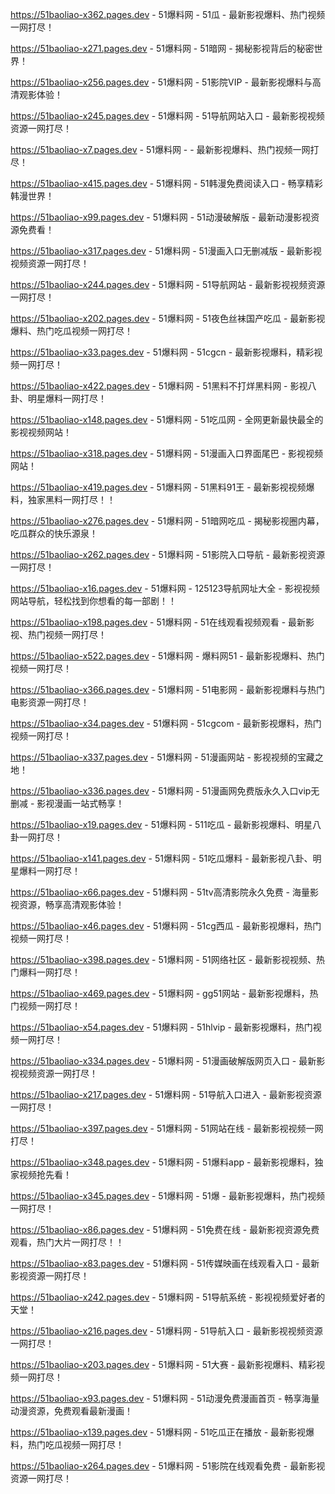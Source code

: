 
https://51baoliao-x362.pages.dev - 51爆料网 - 51瓜 - 最新影视爆料、热门视频一网打尽！

https://51baoliao-x271.pages.dev - 51爆料网 - 51暗网 - 揭秘影视背后的秘密世界！

https://51baoliao-x256.pages.dev - 51爆料网 - 51影院VIP - 最新影视爆料与高清观影体验！

https://51baoliao-x245.pages.dev - 51爆料网 - 51导航网站入口 - 最新影视视频资源一网打尽！

https://51baoliao-x7.pages.dev - 51爆料网 -  - 最新影视爆料、热门视频一网打尽！

https://51baoliao-x415.pages.dev - 51爆料网 - 51韩漫免费阅读入口 - 畅享精彩韩漫世界！

https://51baoliao-x99.pages.dev - 51爆料网 - 51动漫破解版 - 最新动漫影视资源免费看！

https://51baoliao-x317.pages.dev - 51爆料网 - 51漫画入口无删减版 - 最新影视视频资源一网打尽！

https://51baoliao-x244.pages.dev - 51爆料网 - 51导航网站 - 最新影视视频资源一网打尽！

https://51baoliao-x202.pages.dev - 51爆料网 - 51夜色丝袜国产吃瓜 - 最新影视爆料、热门吃瓜视频一网打尽！

https://51baoliao-x33.pages.dev - 51爆料网 - 51cgcn - 最新影视爆料，精彩视频一网打尽！

https://51baoliao-x422.pages.dev - 51爆料网 - 51黑料不打烊黑料网 - 影视八卦、明星爆料一网打尽！

https://51baoliao-x148.pages.dev - 51爆料网 - 51吃瓜网 - 全网更新最快最全的影视视频网站！

https://51baoliao-x318.pages.dev - 51爆料网 - 51漫画入口界面尾巴 - 影视视频网站！

https://51baoliao-x419.pages.dev - 51爆料网 - 51黑料91王 - 最新影视视频爆料，独家黑料一网打尽！！

https://51baoliao-x276.pages.dev - 51爆料网 - 51暗网吃瓜 - 揭秘影视圈内幕，吃瓜群众的快乐源泉！

https://51baoliao-x262.pages.dev - 51爆料网 - 51影院入口导航 - 最新影视资源一网打尽！

https://51baoliao-x16.pages.dev - 51爆料网 - 125123导航网址大全 - 影视视频网站导航，轻松找到你想看的每一部剧！！

https://51baoliao-x198.pages.dev - 51爆料网 - 51在线观看视频观看 - 最新影视、热门视频一网打尽！

https://51baoliao-x522.pages.dev - 51爆料网 - 爆料网51 - 最新影视爆料、热门视频一网打尽！

https://51baoliao-x366.pages.dev - 51爆料网 - 51电影网 - 最新影视爆料与热门电影资源一网打尽！

https://51baoliao-x34.pages.dev - 51爆料网 - 51cgcom - 最新影视爆料，热门视频一网打尽！

https://51baoliao-x337.pages.dev - 51爆料网 - 51漫画网站 - 影视视频的宝藏之地！

https://51baoliao-x336.pages.dev - 51爆料网 - 51漫画网免费版永久入口vip无删减 - 影视漫画一站式畅享！

https://51baoliao-x19.pages.dev - 51爆料网 - 511吃瓜 - 最新影视爆料、明星八卦一网打尽！

https://51baoliao-x141.pages.dev - 51爆料网 - 51吃瓜爆料 - 最新影视八卦、明星爆料一网打尽！

https://51baoliao-x66.pages.dev - 51爆料网 - 51tv高清影院永久免费 - 海量影视资源，畅享高清观影体验！

https://51baoliao-x46.pages.dev - 51爆料网 - 51cg西瓜 - 最新影视爆料，热门视频一网打尽！

https://51baoliao-x398.pages.dev - 51爆料网 - 51网络社区 - 最新影视视频、热门爆料一网打尽！

https://51baoliao-x469.pages.dev - 51爆料网 - gg51网站 - 最新影视爆料，热门视频一网打尽！

https://51baoliao-x54.pages.dev - 51爆料网 - 51hlvip - 最新影视爆料，热门视频一网打尽！

https://51baoliao-x334.pages.dev - 51爆料网 - 51漫画破解版网页入口 - 最新影视视频资源一网打尽！

https://51baoliao-x217.pages.dev - 51爆料网 - 51导航入口进入 - 最新影视资源一网打尽！

https://51baoliao-x397.pages.dev - 51爆料网 - 51网站在线 - 最新影视视频一网打尽！

https://51baoliao-x348.pages.dev - 51爆料网 - 51爆料app - 最新影视爆料，独家视频抢先看！

https://51baoliao-x345.pages.dev - 51爆料网 - 51爆 - 最新影视爆料，热门视频一网打尽！

https://51baoliao-x86.pages.dev - 51爆料网 - 51免费在线 - 最新影视资源免费观看，热门大片一网打尽！！

https://51baoliao-x83.pages.dev - 51爆料网 - 51传媒映画在线观看入口 - 最新影视资源一网打尽！

https://51baoliao-x242.pages.dev - 51爆料网 - 51导航系统 - 影视视频爱好者的天堂！

https://51baoliao-x216.pages.dev - 51爆料网 - 51导航入口 - 最新影视视频资源一网打尽！

https://51baoliao-x203.pages.dev - 51爆料网 - 51大赛 - 最新影视爆料、精彩视频一网打尽！

https://51baoliao-x93.pages.dev - 51爆料网 - 51动漫免费漫画首页 - 畅享海量动漫资源，免费观看最新漫画！

https://51baoliao-x139.pages.dev - 51爆料网 - 51吃瓜正在播放 - 最新影视爆料，热门吃瓜视频一网打尽！

https://51baoliao-x264.pages.dev - 51爆料网 - 51影院在线观看免费 - 最新影视资源一网打尽！
